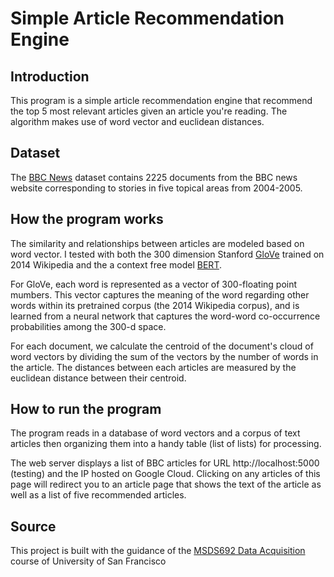 # Simple Article Recommendation Engine


## Introduction

This program is a simple article recommendation engine that recommend the top 5 most relevant articles given an article you're reading. The algorithm makes use of word vector and euclidean distances. 


## Dataset 

The [BBC News](http://mlg.ucd.ie/datasets/bbc.html) dataset contains 2225 documents from the BBC news website corresponding to stories in five topical areas from 2004-2005. 


## How the program works

The similarity and relationships between articles are modeled based on word vector. I tested with both the 300 dimension Stanford [GloVe](https://nlp.stanford.edu/projects/glove/) trained on 2014 Wikipedia and the a context free model [BERT](https://github.com/google-research/bert). 

For GloVe, each word is represented as a vector of 300-floating point mumbers. This vector captures the meaning of the word regarding other words within its pretrained corpus (the 2014 Wikipedia corpus), and is learned from a neural network that captures the word-word co-occurrence probabilities among the 300-d space. 

For each document, we calculate the centroid of the document's cloud of word vectors by dividing the sum of the vectors by the number of words in the article. The distances between each articles are measured by the euclidean distance between their centroid. 


## How to run the program 

The program reads in a database of word vectors and a corpus of text articles then organizing them into a handy table (list of lists) for processing.

The web server displays a list of BBC articles for URL http://localhost:5000 (testing) and the IP hosted on Google Cloud. Clicking on any articles of this page will redirect you to an article page that shows the text of the article as well as a list of five recommended articles. 

## Source 

This project is built with the guidance of the [MSDS692 Data Acquisition](https://github.com/parrt/msds692) course of University of San Francisco

